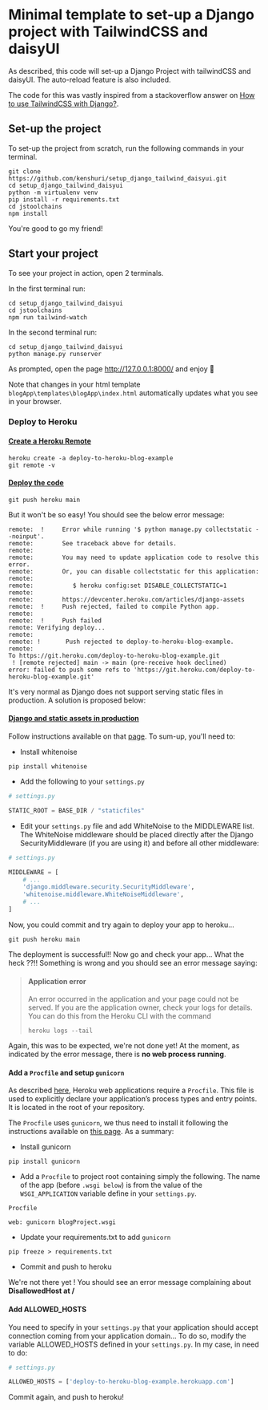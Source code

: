 # Minimal template to set-up a Django project with TailwindCSS and daisyUI

As described, this code will set-up a Django Project with tailwindCSS and daisyUI. The auto-reload feature is also included.

The code for this was vastly inspired from a stackoverflow answer on [How to use TailwindCSS with Django?](https://stackoverflow.com/questions/63392426/how-to-use-tailwindcss-with-django#63392427).

## Set-up the project

To set-up the project from scratch, run the following commands in your terminal.

```shell
git clone https://github.com/kenshuri/setup_django_tailwind_daisyui.git
cd setup_django_tailwind_daisyui
python -m virtualenv venv
pip install -r requirements.txt
cd jstoolchains
npm install
```

You're good to go my friend!

## Start your project 

To see your project in action, open 2 terminals.

In the first terminal run:
```shell
cd setup_django_tailwind_daisyui
cd jstoolchains
npm run tailwind-watch
```

In the second terminal run:
```
cd setup_django_tailwind_daisyui
python manage.py runserver
```

As prompted, open the page http://127.0.0.1:8000/ and enjoy 🚀

Note that changes in your html template `blogApp\templates\blogApp\index.html` automatically updates what you see in your browser.

### Deploy to Heroku

#### [Create a Heroku Remote](https://devcenter.heroku.com/articles/git#create-a-heroku-remote)

```shell
heroku create -a deploy-to-heroku-blog-example
git remote -v
```

#### [Deploy the code](https://devcenter.heroku.com/articles/git#deploy-your-code)

```shell
git push heroku main
```

But it won't be so easy! You should see the below error message:
```
remote:  !     Error while running '$ python manage.py collectstatic --noinput'.
remote:        See traceback above for details.
remote:
remote:        You may need to update application code to resolve this error.
remote:        Or, you can disable collectstatic for this application:
remote:
remote:           $ heroku config:set DISABLE_COLLECTSTATIC=1
remote:
remote:        https://devcenter.heroku.com/articles/django-assets
remote:  !     Push rejected, failed to compile Python app.
remote: 
remote:  !     Push failed
remote: Verifying deploy...
remote:
remote: !       Push rejected to deploy-to-heroku-blog-example.
remote:
To https://git.heroku.com/deploy-to-heroku-blog-example.git
 ! [remote rejected] main -> main (pre-receive hook declined)
error: failed to push some refs to 'https://git.heroku.com/deploy-to-heroku-blog-example.git'
```

It's very normal as Django does not support serving static files in production. A solution is proposed below:

#### [Django and static assets in production](https://devcenter.heroku.com/articles/django-assets)

Follow instructions available on that [page](https://whitenoise.evans.io/en/stable/django.html). To sum-up, you'll need to:

- Install whitenoise
```shell
pip install whitenoise
```

- Add the following to your `settings.py`
```python
# settings.py

STATIC_ROOT = BASE_DIR / "staticfiles"
```

- Edit your `settings.py` file and add WhiteNoise to the MIDDLEWARE list. The WhiteNoise middleware should be placed directly after the Django SecurityMiddleware (if you are using it) and before all other middleware:
```python
# settings.py

MIDDLEWARE = [
    # ...
    'django.middleware.security.SecurityMiddleware',
    'whitenoise.middleware.WhiteNoiseMiddleware',
    # ...
]
```

Now, you could commit and try again to deploy your app to heroku...

```shell
git push heroku main
```

The deployment is successful!! Now go and check your app... What the heck ??!! Something is wrong and you should see an error message saying:
>#### Application error
>
>An error occurred in the application and your page could not be served. If you are the application owner, check your logs for details. You can do this from the Heroku CLI with the command
>
>`heroku logs --tail`

Again, this was to be expected, we're not done yet! At the moment, as indicated by the error message, there is **no web process running**.

#### Add a `Procfile` and setup `gunicorn`

As described [here](https://devcenter.heroku.com/articles/django-app-configuration), Heroku web applications require a `Procfile`. This file is used to explicitly declare your application’s process types and entry points. It is located in the root of your repository.

The `Procfile` uses `gunicorn`, we thus need to install it following the instructions available on [this page](https://devcenter.heroku.com/articles/django-app-configuration). As a summary:

- Install gunicorn
```shell
pip install gunicorn
```

- Add a `Procfile` to project root containing simply the following. The name of the app (before `.wsgi below`) is from the value of the `WSGI_APPLICATION` variable define in your `settings.py`.
```text
Procfile

web: gunicorn blogProject.wsgi
```

- Update your requirements.txt to add `gunicorn`
```shell
pip freeze > requirements.txt
```

- Commit and push to heroku


We're not there yet ! You should see an error message complaining about **DisallowedHost at /** 

#### Add ALLOWED_HOSTS

You need to specify in your `settings.py` that your application should accept connection coming from your application domain... To do so, modify the variable ALLOWED_HOSTS defined in your `settings.py`. In my case, in need to do:

```python
# settings.py

ALLOWED_HOSTS = ['deploy-to-heroku-blog-example.herokuapp.com']
```

Commit again, and push to heroku!